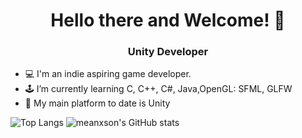 ### <h1 align="center"> Hello there and Welcome! 👋 </h1>
<h3 align="center">Unity Developer</h3>


- 💻 I'm an indie aspiring game developer.
- 🕹️ I’m currently learning C, C++, C#, Java,OpenGL: SFML, GLFW
- 🔨 My main platform to date is Unity

![Top Langs](https://github-readme-stats.vercel.app/api/top-langs/?username=meanxson&layout=compact)
![meanxson's GitHub stats](https://github-readme-stats.vercel.app/api?username=meanxson&show_icons=true&theme=radical)






